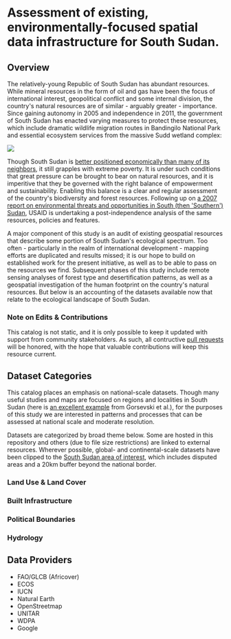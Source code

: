 # Assessment of existing, environmentally-focused spatial data infrastructure for South Sudan. 

## Overview

The relatively-young Republic of South Sudan has abundant resources. While mineral resources in the form of oil and gas have been the focus of international interest, geopolitical conflict and some internal division, the country's natural resources are of similar - arguably greater - importance. Since gaining autonomy in 2005 and independence in 2011, the government of South Sudan has enacted varying measures to protect these resources, which include dramatic wildlife migration routes in Bandingilo National Park and essential ecosystem services from the massive Sudd wetland complex:

<img href="https://a.tiles.mapbox.com/v3/landplanner.hbogn16k/page.html?secure=1#7/7.896/29.866" src="http://api.tiles.mapbox.com/v3/landplanner.hbogn16k/29.866,7.896,5/500x300.png"/>

Though South Sudan is [better positioned economically than many of its neighbors](http://blogs.worldbank.org/africacan/south-sudan-launches-its-first-gdp-estimate), it still grapples with extreme poverty. It is under such conditions that great pressure can be brought to bear on natural resources, and it is imperitive that they be governed with the right balance of empowerment and sustainability. Enabling this balance is a clear and regular assessment of the country's biodiversity and forest resources. Following up on [a 2007 report on environmental threats and opportunities in South (then 'Southern') Sudan](http://pdf.usaid.gov/pdf_docs/PNADL108.pdf), USAID is undertaking a post-independence analysis of the same resources, policies and features.

A major component of this study is an audit of existing geospatial resources that describe some portion of South Sudan's ecological spectrum. Too often - particularly in the realm of international development - mapping efforts are duplicated and results missed; it is our hope to build on established work for the present initiative, as well as to be able to pass on the resources we find. Subsequent phases of this study include remote sensing analyses of forest type and desertification patterns, as well as a geospatial investigation of the human footprint on the country's natural resources. But below is an accounting of the datasets available now that relate to the ecological landscape of South Sudan.

### Note on Edits & Contributions

This catalog is not static, and it is only possible to keep it updated with support from community stakeholders. As such, all contructive [pull requests](https://help.github.com/articles/using-pull-requests) will be honored, with the hope that valuable contributions will keep this resource current.

## Dataset Categories

This catalog places an emphasis on national-scale datasets. Though many useful studies and maps are focused on regions and localities in South Sudan (here is [an excellent example](http://www.sciencedirect.com/science/article/pii/S0143622812001622) from Gorsevski et al.), for the purposes of this study we are interested in patterns and processes that can be assessed at national scale and moderate resolution. 

Datasets are categorized by broad theme below. Some are hosted in this repository and others (due to file size restrictions) are linked to external resources. Wherever possible, global- and continental-scale datasets have been clipped to the [South Sudan area of interest](../geodata/osm/south_sudan_osm_roi20km.geojson), which includes disputed areas and a 20km buffer beyond the national border.

### Land Use & Land Cover

### Built Infrastructure

### Political Boundaries

### Hydrology

## Data Providers

* FAO/GLCB (Africover)
* ECOS
* IUCN
* Natural Earth
* OpenStreetmap
* UNITAR
* WDPA
* Google
